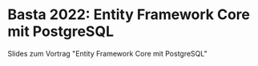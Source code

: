 # Basta 2022: Entity Framework Core mit PostgreSQL
Slides zum Vortrag "Entity Framework Core mit PostgreSQL"
